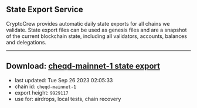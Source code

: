## State Export Service
CryptoCrew provides automatic daily state exports for all chains we validate. State export files can be used as genesis files and are a snapshot of the current blockchain state, including all validators, accounts, balances and delegations.

---
**Download: [cheqd-mainnet-1 state export](https://dl.ccvalidators.com/SERVICE/cheqd/cheqd-mainnet-1_export_9929117.json)**
---

- last updated: Tue Sep 26 2023 02:05:33
- chain id: `cheqd-mainnet-1`
- export height: `9929117`
- use for: airdrops, local tests, chain recovery
